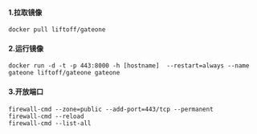 #### 1.拉取镜像

```
docker pull liftoff/gateone
```

#### 2.运行镜像

```
docker run -d -t -p 443:8000 -h [hostname]  --restart=always --name gateone liftoff/gateone gateone
```

#### 3.开放端口

```
firewall-cmd --zone=public --add-port=443/tcp --permanent
firewall-cmd --reload
firewall-cmd --list-all
```



#### 